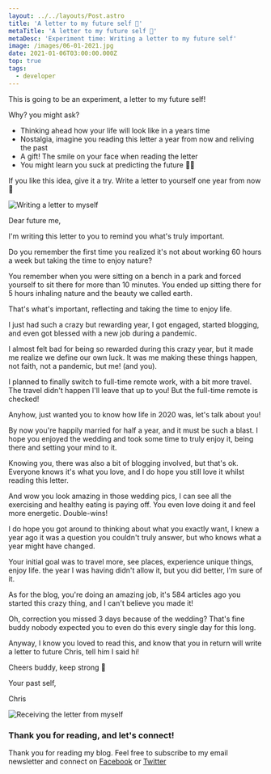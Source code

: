 ```yaml
---
layout: ../../layouts/Post.astro
title: 'A letter to my future self 💌'
metaTitle: 'A letter to my future self 💌'
metaDesc: 'Experiment time: Writing a letter to my future self'
image: /images/06-01-2021.jpg
date: 2021-01-06T03:00:00.000Z
top: true
tags:
  - developer
---
```


This is going to be an experiment, a letter to my future self!

Why? you might ask?

- Thinking ahead how your life will look like in a years time
- Nostalgia, imagine you reading this letter a year from now and reliving the past
- A gift! The smile on your face when reading the letter
- You might learn you suck at predicting the future 🤷‍♂️

If you like this idea, give it a try.
Write a letter to yourself one year from now 💌

![Writing a letter to myself](https://cdn.hashnode.com/res/hashnode/image/upload/v1609505176645/lOZx2YxYD.jpeg)

Dear future me,

I'm writing this letter to you to remind you what's truly important.

Do you remember the first time you realized it's not about working 60 hours a week but taking the time to enjoy nature?

You remember when you were sitting on a bench in a park and forced yourself to sit there for more than 10 minutes. You ended up sitting there for 5 hours inhaling nature and the beauty we called earth.

That's what's important, reflecting and taking the time to enjoy life.

I just had such a crazy but rewarding year, I got engaged, started blogging, and even got blessed with a new job during a pandemic.

I almost felt bad for being so rewarded during this crazy year, but it made me realize we define our own luck. It was me making these things happen, not faith, not a pandemic, but me! (and you).

I planned to finally switch to full-time remote work, with a bit more travel. The travel didn't happen I'll leave that up to you! But the full-time remote is checked!

Anyhow, just wanted you to know how life in 2020 was, let's talk about you!

By now you're happily married for half a year, and it must be such a blast. I hope you enjoyed the wedding and took some time to truly enjoy it, being there and setting your mind to it.

Knowing you, there was also a bit of blogging involved, but that's ok. Everyone knows it's what you love, and I do hope you still love it whilst reading this letter.

And wow you look amazing in those wedding pics, I can see all the exercising and healthy eating is paying off. You even love doing it and feel more energetic. Double-wins!

I do hope you got around to thinking about what you exactly want, I knew a year ago it was a question you couldn't truly answer, but who knows what a year might have changed.

Your initial goal was to travel more, see places, experience unique things, enjoy life. the year I was having didn't allow it, but you did better, I'm sure of it.

As for the blog, you're doing an amazing job, it's 584 articles ago you started this crazy thing, and I can't believe you made it!

Oh, correction you missed 3 days because of the wedding? That's fine buddy nobody expected you to even do this every single day for this long.

Anyway, I know you loved to read this, and know that you in return will write a letter to future Chris, tell him I said hi!

Cheers buddy, keep strong 🍺

Your past self,

Chris

![Receiving the letter from myself](https://cdn.hashnode.com/res/hashnode/image/upload/v1609505787908/Br5ZrHPI-.png)

### Thank you for reading, and let's connect!

Thank you for reading my blog. Feel free to subscribe to my email newsletter and connect on [Facebook](https://www.facebook.com/DailyDevTipsBlog) or [Twitter](https://twitter.com/DailyDevTips1)
